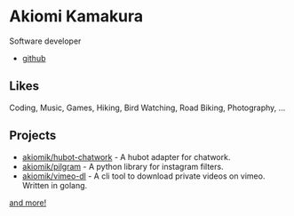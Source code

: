 # Akiomi Kamakura

Software developer

- [github](https://github.com/akiomik)

## Likes

Coding, Music, Games, Hiking, Bird Watching, Road Biking, Photography, ...

## Projects

- [akiomik/hubot-chatwork](https://github.com/akiomik/hubot-chatwork) - A hubot adapter for chatwork.
- [akiomik/pilgram](https://github.com/akiomik/pilgram) - A python library for instagram filters.
- [akiomik/vimeo-dl](https://github.com/akiomik/vimeo-dl) - A cli tool to download private videos on vimeo. Written in golang.

[and more!](https://github.com/akiomik?tab=repositories)
